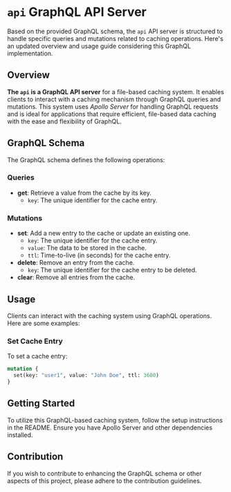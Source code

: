 # `api` GraphQL API Server

Based on the provided GraphQL schema, the `api` API server is structured to handle specific queries and mutations related to caching operations. Here's an updated overview and usage guide considering this GraphQL implementation.

## Overview

**The `api` is a GraphQL API server** for a file-based caching system. It enables clients to interact with a caching mechanism through GraphQL queries and mutations. This system uses *Apollo Server* for handling GraphQL requests and is ideal for applications that require efficient, file-based data caching with the ease and flexibility of GraphQL.

## GraphQL Schema

The GraphQL schema defines the following operations:

### Queries

- **get**: Retrieve a value from the cache by its key.
  - `key`: The unique identifier for the cache entry.

### Mutations

- **set**: Add a new entry to the cache or update an existing one.
  - `key`: The unique identifier for the cache entry.
  - `value`: The data to be stored in the cache.
  - `ttl`: Time-to-live (in seconds) for the cache entry.
- **delete**: Remove an entry from the cache.
  - `key`: The unique identifier for the cache entry to be deleted.
- **clear**: Remove all entries from the cache.

## Usage

Clients can interact with the caching system using GraphQL operations. Here are some examples:

### Set Cache Entry

To set a cache entry:

``` graphql
mutation {
  set(key: "user1", value: "John Doe", ttl: 3600)
}
```

## Getting Started
To utilize this GraphQL-based caching system, follow the setup instructions in the README. Ensure you have Apollo Server and other dependencies installed.

## Contribution
If you wish to contribute to enhancing the GraphQL schema or other aspects of this project, please adhere to the contribution guidelines.

